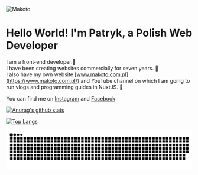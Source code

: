 ![Makoto](https://i.imgur.com/jmdiV8r.png "Makoto")
<h1>Hello World! I'm Patryk, a Polish Web Developer</h1>

I am a front-end developer.🚀 <br>
I have been creating websites commercially for seven years. 🎉 <br>
I also have my own website [www.makoto.com.pl](https://www.makoto.com.pl/)  and YouTube channel on which I am going to run vlogs and programming guides in NuxtJS. 💚

You can find me on [Instagram](https://www.instagram.com/makotopd/) and [Facebook](https://www.facebook.com/makotopl/)

[![Anurag's github stats](https://github-readme-stats.vercel.app/api?username=MakotoPD&show_icons=true&title_color=19f&icon_color=19f&bg_color=09f2&text_color=fa0)](https://github.com/anuraghazra/github-readme-stats)

[![Top Langs](https://github-readme-stats.vercel.app/api/top-langs/?username=MakotoPD&layout=compact&title_color=19f&bg_color=09f2&text_color=fa0)](https://github.com/anuraghazra/github-readme-stats)


<picture>
	<source media="(prefers-color-scheme: dark)" srcset="https://raw.githubusercontent.com/MakotoPD/MakotoPD/output/github-snake-dark.svg" />
	<source media="(prefers-color-scheme: light)" srcset="https://raw.githubusercontent.com/MakotoPD/MakotoPD/output/github-snake.svg" />
	<img alt="github-snake" src="https://raw.githubusercontent.com/MakotoPD/MakotoPD/output/github-snake.svg" />
</picture>